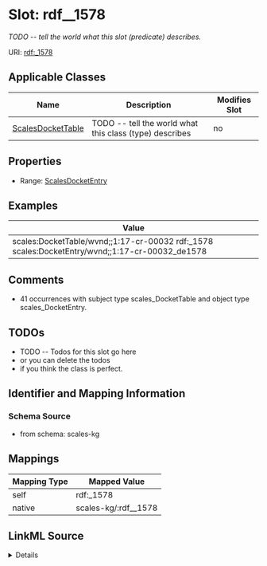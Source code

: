 

# Slot: rdf__1578


_TODO -- tell the world what this slot (predicate) describes._





URI: [rdf:_1578](http://www.w3.org/1999/02/22-rdf-syntax-ns#_1578)



<!-- no inheritance hierarchy -->





## Applicable Classes

| Name | Description | Modifies Slot |
| --- | --- | --- |
| [ScalesDocketTable](../classes/ScalesDocketTable.md) | TODO -- tell the world what this class (type) describes |  no  |







## Properties

* Range: [ScalesDocketEntry](../classes/ScalesDocketEntry.md)






## Examples

| Value |
| --- |
| scales:DocketTable/wvnd;;1:17-cr-00032 rdf:_1578 scales:DocketEntry/wvnd;;1:17-cr-00032_de1578 |

## Comments

* 41 occurrences with subject type scales_DocketTable and object type scales_DocketEntry.

## TODOs

* TODO -- Todos for this slot go here
* or you can delete the todos
* if you think the class is perfect.

## Identifier and Mapping Information







### Schema Source


* from schema: scales-kg




## Mappings

| Mapping Type | Mapped Value |
| ---  | ---  |
| self | rdf:_1578 |
| native | scales-kg/:rdf__1578 |




## LinkML Source

<details>
```yaml
name: rdf__1578
description: TODO -- tell the world what this slot (predicate) describes.
todos:
- TODO -- Todos for this slot go here
- or you can delete the todos
- if you think the class is perfect.
comments:
- 41 occurrences with subject type scales_DocketTable and object type scales_DocketEntry.
examples:
- value: scales:DocketTable/wvnd;;1:17-cr-00032 rdf:_1578 scales:DocketEntry/wvnd;;1:17-cr-00032_de1578
from_schema: scales-kg
rank: 1000
slot_uri: rdf:_1578
alias: rdf__1578
domain_of:
- scales_DocketTable
range: scales_DocketEntry

```
</details>